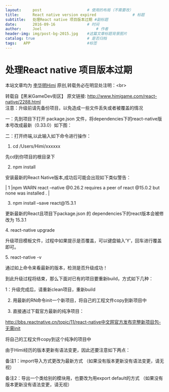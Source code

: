 ```yaml
---
layout:     post   				    # 使用的布局（不需要改）
title:      React native version expired				# 标题 
subtitle:   处理React native 项目版本过期 #副标题
date:       2016-09-16 				# 时间
author:     Joel 						# 作者
header-img: img/post-bg-2015.jpg 	#这篇文章标题背景图片
catalog: true 						# 是否归档
tags:	APP							#标签
---
```

<h1><a id="React_native__1"></a>处理React native 项目版本过期</h1>
<p>本站文章均为 <a href="http://baike.baidu.com/link?url=5clRqhZXescnjYUaYWj1OGjyv1rik4h1x_OKo05O_Bkx36NYk3IxRS-nZzbtg5r2mNCCNRMWNehn_d0uJBSqeB_QRyMZGtgpc9zAh6xDBla" title="李华明Himi">李华明Himi</a> 原创,转载务必在明显处注明：&lt;br&gt;</p>
<p>转载自【黑米GameDev街区】 原文链接: <a href="http://www.himigame.com/react-native/2288.html">http://www.himigame.com/react-native/2288.html</a><br>
注意：升级前请先备份项目，以免造成一些文件丢失或者被覆盖的情况</p>
<p>一：先到项目下打开 package.json 文件，将dependencies下的react-native版本号改成最新（0.33.0）如下图：</p>
<p>二：打开终端,以此输入如下命令进行操作：</p>
<ol>
<li>cd /Users/Himi/xxxxxx</li>
</ol>
<p>先cd到你项目的根目录下</p>
<ol start="2">
<li>npm install</li>
</ol>
<p>安装最新的React Native版本,成功后可能会出现如下类似警告：</p>
<p>| 1 |npm WARN react –native @0.26.2 requires a peer of react @15.0.2 but none was installed . |</p>
<ol start="3">
<li>npm install –save react@15.3.1</li>
</ol>
<p>更新最新的React且项目下package.json 的 dependencies下的react版本会被修改为 15.3.1</p>
<p>4. react-native upgrade</p>
<p>升级项目模板文件，过程中如果提示是否覆盖，可以键盘输入’Y’，回车进行覆盖即可。</p>
<p>5. react-native -v</p>
<p>通过如上命令来看最新的版本，检测是否升级成功！</p>
<p>到此升级过程将结束，那么下面对已有的项目要重新build，方式如下几种：</p>
<p>1：升级完成后，请重新clean项目，重新build</p>
<ol start="2">
<li>
<p>用最新的RN命令init一个新项目，将自己的工程文件copy到新项目中</p>
</li>
<li>
<p>直接通过下载官方最新的纯净项目：</p>
</li>
</ol>
<p><a href="http://bbs.reactnative.cn/topic/11/react-native%E4%B8%AD%E6%96%87%E7%BD%91%E5%AE%98%E6%96%B9%E5%8F%91%E5%B8%83%E5%AE%8C%E6%95%B4%E6%96%B0%E9%A1%B9%E7%9B%AE%E5%8C%85-%E6%97%A0%E9%9C%80init">http://bbs.reactnative.cn/topic/11/react-native中文网官方发布完整新项目包-无需init</a></p>
<p>将自己的工程文件copy到这个纯净的项目中</p>
<p>由于Himi经历的版本更新有语法变更，因此还要注意如下两点：</p>
<p>备注1：import导入方式更改为最新方式 （如果没有版本更新没有语法变更，请无视）</p>
<p>备注2：导出一个类给别的模块用，也要改为用export default的方式 （如果没有版本更新没有语法变更，请无视）</p>
